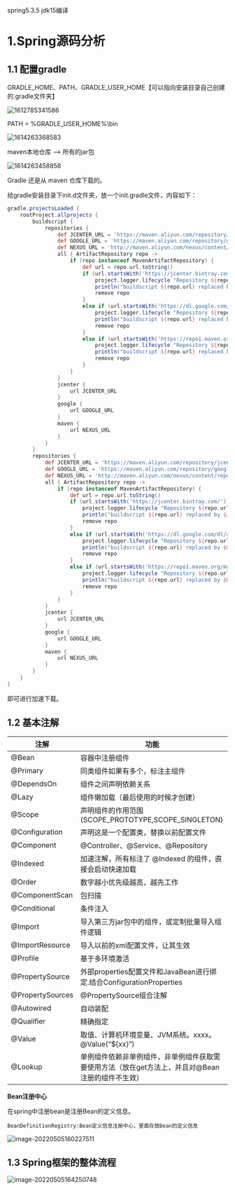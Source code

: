 spring5.3.5    jdk15编译

# 1.Spring源码分析

## 1.1 配置gradle

GRADLE_HOME、PATH、GRADLE_USER_HOME【可以指向安装目录自己创建的.gradle文件夹】

![1612785341586](https://typora-1259727047.cos.ap-nanjing.myqcloud.com/img/2022/1612785341586.png)



PATH = %GRADLE_USER_HOME%\bin

![1614263368583](https://typora-1259727047.cos.ap-nanjing.myqcloud.com/img/2022/1614263368583.png)



maven本地仓库  -->  所有的jar包

![1614263458858](https://typora-1259727047.cos.ap-nanjing.myqcloud.com/img/2022/1614263458858.png)





Gradle 还是从 maven 仓库下载的。

给gradle安装目录下init.d文件夹，放一个init.gradle文件，内容如下：

```groovy
gradle.projectsLoaded {
    rootProject.allprojects {
        buildscript {
            repositories {
                def JCENTER_URL = 'https://maven.aliyun.com/repository/jcenter'
                def GOOGLE_URL = 'https://maven.aliyun.com/repository/google'
                def NEXUS_URL = 'http://maven.aliyun.com/nexus/content/repositories/jcenter'
                all { ArtifactRepository repo ->
                    if (repo instanceof MavenArtifactRepository) {
                        def url = repo.url.toString()
                        if (url.startsWith('https://jcenter.bintray.com/')) {
                            project.logger.lifecycle "Repository ${repo.url} replaced by $JCENTER_URL."
                            println("buildscript ${repo.url} replaced by $JCENTER_URL.")
                            remove repo
                        }
                        else if (url.startsWith('https://dl.google.com/dl/android/maven2/')) {
                            project.logger.lifecycle "Repository ${repo.url} replaced by $GOOGLE_URL."
                            println("buildscript ${repo.url} replaced by $GOOGLE_URL.")
                            remove repo
                        }
                        else if (url.startsWith('https://repo1.maven.org/maven2')) {
                            project.logger.lifecycle "Repository ${repo.url} replaced by $REPOSITORY_URL."
                            println("buildscript ${repo.url} replaced by $REPOSITORY_URL.")
                            remove repo
                        }
                    }
                }
                jcenter {
                    url JCENTER_URL
                }
                google {
                    url GOOGLE_URL
                }
                maven {
                    url NEXUS_URL
                }
            }
        }
        repositories {
            def JCENTER_URL = 'https://maven.aliyun.com/repository/jcenter'
            def GOOGLE_URL = 'https://maven.aliyun.com/repository/google'
            def NEXUS_URL = 'http://maven.aliyun.com/nexus/content/repositories/jcenter'
            all { ArtifactRepository repo ->
                if (repo instanceof MavenArtifactRepository) {
                    def url = repo.url.toString()
                    if (url.startsWith('https://jcenter.bintray.com/')) {
                        project.logger.lifecycle "Repository ${repo.url} replaced by $JCENTER_URL."
                        println("buildscript ${repo.url} replaced by $JCENTER_URL.")
                        remove repo
                    }
                    else if (url.startsWith('https://dl.google.com/dl/android/maven2/')) {
                        project.logger.lifecycle "Repository ${repo.url} replaced by $GOOGLE_URL."
                        println("buildscript ${repo.url} replaced by $GOOGLE_URL.")
                        remove repo
                    }
                    else if (url.startsWith('https://repo1.maven.org/maven2')) {
                        project.logger.lifecycle "Repository ${repo.url} replaced by $REPOSITORY_URL."
                        println("buildscript ${repo.url} replaced by $REPOSITORY_URL.")
                        remove repo
                    }
                }
            }
            jcenter {
                url JCENTER_URL
            }
            google {
                url GOOGLE_URL
            }
            maven {
                url NEXUS_URL
            }
        }
    }
}
```



即可进行加速下载。





## 1.2 基本注解

| **注解**         | **功能**                                                     |
| ---------------- | ------------------------------------------------------------ |
| @Bean            | 容器中注册组件                                               |
| @Primary         | 同类组件如果有多个，标注主组件                               |
| @DependsOn       | 组件之间声明依赖关系                                         |
| @Lazy            | 组件懒加载（最后使用的时候才创建）                           |
| @Scope           | 声明组件的作用范围(SCOPE_PROTOTYPE,SCOPE_SINGLETON)          |
| @Configuration   | 声明这是一个配置类，替换以前配置文件                         |
| @Component       | @Controller、@Service、@Repository                           |
| @Indexed         | 加速注解，所有标注了 @Indexed 的组件，直接会启动快速加载     |
| @Order           | 数字越小优先级越高，越先工作                                 |
| @ComponentScan   | 包扫描                                                       |
| @Conditional     | 条件注入                                                     |
| @Import          | 导入第三方jar包中的组件，或定制批量导入组件逻辑              |
| @ImportResource  | 导入以前的xml配置文件，让其生效                              |
| @Profile         | 基于多环境激活                                               |
| @PropertySource  | 外部properties配置文件和JavaBean进行绑定.结合ConfigurationProperties |
| @PropertySources | @PropertySource组合注解                                      |
| @Autowired       | 自动装配                                                     |
| @Qualifier       | 精确指定                                                     |
| @Value           | 取值、计算机环境变量、JVM系统。xxxx。@Value(“${xx}”)         |
| @Lookup          | 单例组件依赖非单例组件，非单例组件获取需要使用方法（放在get方法上，并且对@Bean注册的组件不生效） |



**Bean注册中心**

在spring中注册bean是注册Bean的定义信息。

```
BeanDefinitionRegistry:Bean定义信息注册中心，里面存放Bean的定义信息
```

![image-20220505160227511](https://typora-1259727047.cos.ap-nanjing.myqcloud.com/img/2022/image-20220505160227511.png)







## 1.3 Spring框架的整体流程

![image-20220505164250748](https://typora-1259727047.cos.ap-nanjing.myqcloud.com/img/2022/image-20220505164250748.png)
